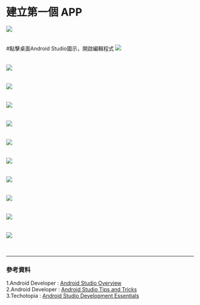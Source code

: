 建立第一個 APP 
=============
![](https://raw.githubusercontent.com/tw-hkt/AndroidTutorial/master/img/cover/Cover0001.png)
<br />
<br />
<br />
#點擊桌面Android Studio圖示，開啟編輯程式
![](https://raw.githubusercontent.com/tw-hkt/AndroidTutorial/master/img/img0023.jpg)
<br />
<br />
<br />
![](https://raw.githubusercontent.com/tw-hkt/AndroidTutorial/master/img/img0009.jpg)
<br />
<br />
<br />
![](https://raw.githubusercontent.com/tw-hkt/AndroidTutorial/master/img/img0011.jpg)
<br />
<br />
<br />
![](https://raw.githubusercontent.com/tw-hkt/AndroidTutorial/master/img/img0012.jpg)
<br />
<br />
<br />
![](https://raw.githubusercontent.com/tw-hkt/AndroidTutorial/master/img/img0013.jpg)
<br />
<br />
<br />
![](https://raw.githubusercontent.com/tw-hkt/AndroidTutorial/master/img/img0014.jpg)
<br />
<br />
<br />
![](https://raw.githubusercontent.com/tw-hkt/AndroidTutorial/master/img/img0015.jpg)
<br />
<br />
<br />
![](https://raw.githubusercontent.com/tw-hkt/AndroidTutorial/master/img/img0016.jpg)
<br />
<br />
<br />
![](https://raw.githubusercontent.com/tw-hkt/AndroidTutorial/master/img/img0017.jpg)
<br />
<br />
<br />
![](https://raw.githubusercontent.com/tw-hkt/AndroidTutorial/master/img/img0018.jpg)
<br />
<br />
<br />
![](https://raw.githubusercontent.com/tw-hkt/AndroidTutorial/master/img/img0019.jpg)
<br />
<br />
<br />
* * *
### 參考資料
1.Android Developer : [Android Studio Overview](http://developer.android.com/tools/studio/index.html)
<br>
2.Android Developer : [Android Studio Tips and Tricks](http://developer.android.com/sdk/installing/studio-tips.html)
<br>
3.Techotopia : [Android Studio Development Essentials](http://www.techotopia.com/index.php/Android_Studio_Development_Essentials)
<br>
